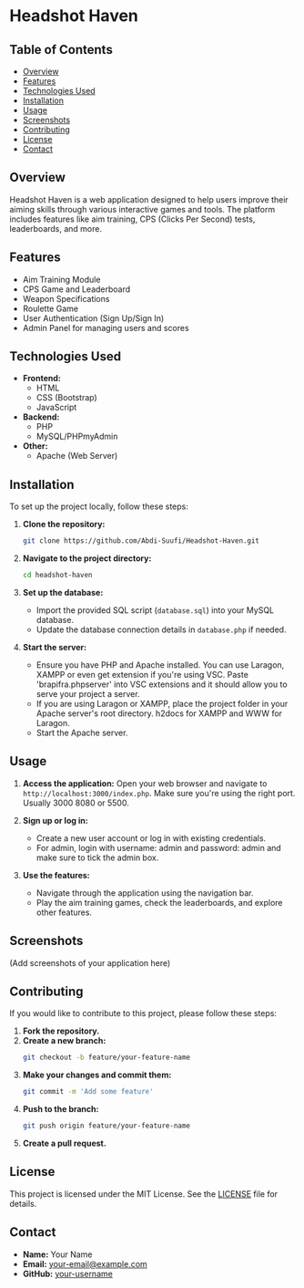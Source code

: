 # Headshot Haven

## Table of Contents
- [Overview](#overview)
- [Features](#features)
- [Technologies Used](#technologies-used)
- [Installation](#installation)
- [Usage](#usage)
- [Screenshots](#screenshots)
- [Contributing](#contributing)
- [License](#license)
- [Contact](#contact)

## Overview
Headshot Haven is a web application designed to help users improve their aiming skills through various interactive games and tools. The platform includes features like aim training, CPS (Clicks Per Second) tests, leaderboards, and more.

## Features
- Aim Training Module
- CPS Game and Leaderboard
- Weapon Specifications
- Roulette Game
- User Authentication (Sign Up/Sign In)
- Admin Panel for managing users and scores

## Technologies Used
- **Frontend:**
  - HTML
  - CSS (Bootstrap)
  - JavaScript
- **Backend:**
  - PHP
  - MySQL/PHPmyAdmin
- **Other:**
  - Apache (Web Server)

## Installation
To set up the project locally, follow these steps:

1. **Clone the repository:**
    ```bash
    git clone https://github.com/Abdi-Suufi/Headshot-Haven.git
    ```
2. **Navigate to the project directory:**
    ```bash
    cd headshot-haven
    ```
3. **Set up the database:**
    - Import the provided SQL script (`database.sql`) into your MySQL database.
    - Update the database connection details in `database.php` if needed.

4. **Start the server:**
    - Ensure you have PHP and Apache installed. You can use Laragon, XAMPP or even get extension if you're using VSC. Paste 'brapifra.phpserver' into VSC extensions and it should allow you to serve your project a server.
    - If you are using Laragon or XAMPP, place the project folder in your Apache server's root directory. h2docs for XAMPP and WWW for Laragon.
    - Start the Apache server.

## Usage
1. **Access the application:**
   Open your web browser and navigate to `http://localhost:3000/index.php`. Make sure you're using the right port. Usually 3000 8080 or 5500.

2. **Sign up or log in:**
   - Create a new user account or log in with existing credentials.
   - For admin, login with username: admin and password: admin and make sure to tick the admin box.

3. **Use the features:**
   - Navigate through the application using the navigation bar.
   - Play the aim training games, check the leaderboards, and explore other features.

## Screenshots
(Add screenshots of your application here)

## Contributing
If you would like to contribute to this project, please follow these steps:

1. **Fork the repository.**
2. **Create a new branch:**
    ```bash
    git checkout -b feature/your-feature-name
    ```
3. **Make your changes and commit them:**
    ```bash
    git commit -m 'Add some feature'
    ```
4. **Push to the branch:**
    ```bash
    git push origin feature/your-feature-name
    ```
5. **Create a pull request.**

## License
This project is licensed under the MIT License. See the [LICENSE](LICENSE) file for details.

## Contact
- **Name:** Your Name
- **Email:** your-email@example.com
- **GitHub:** [your-username](https://github.com/your-username)
